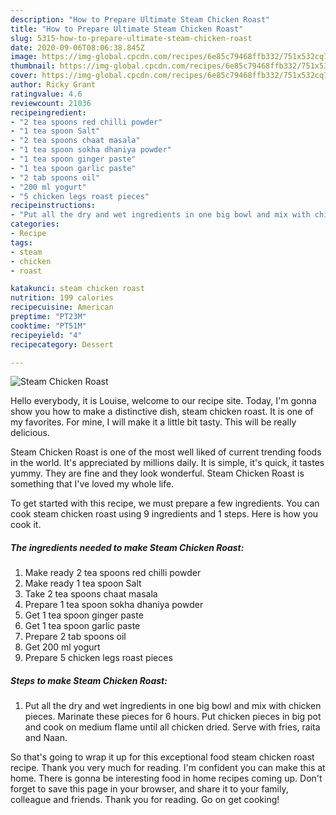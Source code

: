 ```yaml
---
description: "How to Prepare Ultimate Steam Chicken Roast"
title: "How to Prepare Ultimate Steam Chicken Roast"
slug: 5315-how-to-prepare-ultimate-steam-chicken-roast
date: 2020-09-06T08:06:38.845Z
image: https://img-global.cpcdn.com/recipes/6e85c79468ffb332/751x532cq70/steam-chicken-roast-recipe-main-photo.jpg
thumbnail: https://img-global.cpcdn.com/recipes/6e85c79468ffb332/751x532cq70/steam-chicken-roast-recipe-main-photo.jpg
cover: https://img-global.cpcdn.com/recipes/6e85c79468ffb332/751x532cq70/steam-chicken-roast-recipe-main-photo.jpg
author: Ricky Grant
ratingvalue: 4.6
reviewcount: 21036
recipeingredient:
- "2 tea spoons red chilli powder"
- "1 tea spoon Salt"
- "2 tea spoons chaat masala"
- "1 tea spoon sokha dhaniya powder"
- "1 tea spoon ginger paste"
- "1 tea spoon garlic paste"
- "2 tab spoons oil"
- "200 ml yogurt"
- "5 chicken legs roast pieces"
recipeinstructions:
- "Put all the dry and wet ingredients in one big bowl and mix with chicken pieces. Marinate these pieces for 6 hours. Put chicken pieces in big pot and cook on medium flame until all chicken dried. Serve with fries, raita and Naan."
categories:
- Recipe
tags:
- steam
- chicken
- roast

katakunci: steam chicken roast 
nutrition: 199 calories
recipecuisine: American
preptime: "PT23M"
cooktime: "PT51M"
recipeyield: "4"
recipecategory: Dessert

---
```



![Steam Chicken Roast](https://img-global.cpcdn.com/recipes/6e85c79468ffb332/751x532cq70/steam-chicken-roast-recipe-main-photo.jpg)

Hello everybody, it is Louise, welcome to our recipe site. Today, I'm gonna show you how to make a distinctive dish, steam chicken roast. It is one of my favorites. For mine, I will make it a little bit tasty. This will be really delicious.



Steam Chicken Roast is one of the most well liked of current trending foods in the world. It's appreciated by millions daily. It is simple, it's quick, it tastes yummy. They are fine and they look wonderful. Steam Chicken Roast is something that I've loved my whole life.


To get started with this recipe, we must prepare a few ingredients. You can cook steam chicken roast using 9 ingredients and 1 steps. Here is how you cook it.

<!--inarticleads1-->

##### The ingredients needed to make Steam Chicken Roast:

1. Make ready 2 tea spoons red chilli powder
1. Make ready 1 tea spoon Salt
1. Take 2 tea spoons chaat masala
1. Prepare 1 tea spoon sokha dhaniya powder
1. Get 1 tea spoon ginger paste
1. Get 1 tea spoon garlic paste
1. Prepare 2 tab spoons oil
1. Get 200 ml yogurt
1. Prepare 5 chicken legs roast pieces




<!--inarticleads2-->

##### Steps to make Steam Chicken Roast:

1. Put all the dry and wet ingredients in one big bowl and mix with chicken pieces. Marinate these pieces for 6 hours. Put chicken pieces in big pot and cook on medium flame until all chicken dried. Serve with fries, raita and Naan.




So that's going to wrap it up for this exceptional food steam chicken roast recipe. Thank you very much for reading. I'm confident you can make this at home. There is gonna be interesting food in home recipes coming up. Don't forget to save this page in your browser, and share it to your family, colleague and friends. Thank you for reading. Go on get cooking!
